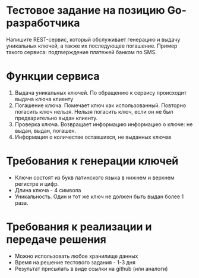 # Тестовое задание на позицию Go-разработчика
Напишите REST-сервис, который обслуживает генерацию и выдачу уникальных ключей, а также их последующее погашение. Пример такого сервиса: подтверждение платежей банком по SMS.

# Функции сервиса
1. Выдача уникальных ключей. По обращению к сервису происходит выдача ключа клиенту
2. Погашение ключа. Помечает ключ как использованный. Повторно погасить ключ нельзя. Нельзя погасить ключ, если он не был предварительно выдан клиенту.
3. Проверка ключа. Возвращает информацию информацию о ключе: не выдан, выдан, погашен.
4. Информация о количестве оставшихся, не выданных ключах

# Требования к генерации ключей
- Ключи состоят из букв латинского языка в нижнем и верхнем регистре и цифр.
- Длина ключа - 4 символа
- Уникальность. Один и тот же ключ не должен быть выдан более 1 раза.

# Требования к реализации и передаче решения
- Можно использовать любое хранилище данных
- Время на решение тестового задания - 1-3 дня
- Результат присылать в виде ссылки на github (или аналоги)
